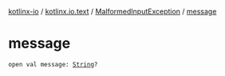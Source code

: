 [kotlinx-io](../../index.md) / [kotlinx.io.text](../index.md) / [MalformedInputException](index.md) / [message](./message.md)

# message

`open val message: `[`String`](https://kotlinlang.org/api/latest/jvm/stdlib/kotlin/-string/index.html)`?`